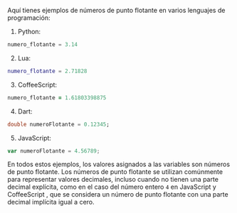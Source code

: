 Aquí tienes ejemplos de números de punto flotante en varios lenguajes de programación:

1. Python:
```python
numero_flotante = 3.14
```

2. Lua:
```lua
numero_flotante = 2.71828
```

3. CoffeeScript:
```coffeescript
numero_flotante = 1.61803398875
```

4. Dart:
```dart
double numeroFlotante = 0.12345;
```

5. JavaScript:
```javascript
var numeroFlotante = 4.56789;
```

En todos estos ejemplos, los valores asignados a las variables son números de punto flotante. Los números de punto flotante se utilizan comúnmente para representar valores decimales, incluso cuando no tienen una parte decimal explícita, como en el caso del número entero `4` en JavaScript y CoffeeScript , que se considera un número de punto flotante con una parte decimal implícita igual a cero.
